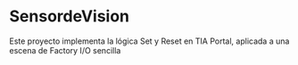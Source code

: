 # SensordeVision
Este proyecto implementa la lógica Set y Reset en TIA Portal, aplicada a una escena de Factory I/O sencilla
